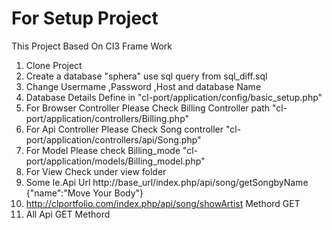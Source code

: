 # For Setup Project
 This Project Based On CI3 Frame Work
1. Clone Project
2.  Create a database "sphera" use sql query from sql_diff.sql
3. Change Usermame ,Password ,Host and database Name
4. Database Details Define in   "cl-port/application/config/basic_setup.php"
5. For Browser Controller Please Check  Billing Controller path "cl-port/application/controllers/Billing.php"
6. For Api Controller Please Check Song controller "cl-port/application/controllers/api/Song.php"
7. For Model Please check Billing_mode "cl-port/application/models/Billing_model.php"
8. For View Check under view folder
9. Some Ie.Api Url http://base_url/index.php/api/song/getSongbyName
	{"name":"Move Your Body"}
10. http://clportfolio.com/index.php/api/song/showArtist
Methord GET
11. All Api GET Methord
